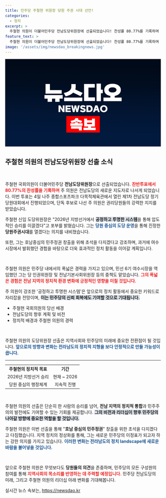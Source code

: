 ```yaml
---
title: 민주당 주철현 위원장 당원 주권 시대 선언!
categories:
  - 정치
excerpt: >
  주철현 의원이 더불어민주당 전남도당위원장에 선출되었습니다! 찬성률 80.77%를 기록하며 당원 중심의 혁신을 약속한 그의 차기 계획이 주목받고 있습니다. 2026 지방선거 승리를 향한 그의 포부를 들어보세요!
feature_text: >
  주철현 의원이 더불어민주당 전남도당위원장에 선출되었습니다! 찬성률 80.77%를 기록하며 당원 중심의 혁신을 약속한 그의 차기 계획이 주목받고 있습니다. 2026 지방선거 승리를 향한 그의 포부를 들어보세요!
image: '/assets/img/newsdao_breakingnews.jpg'
---
```


<p><img src="/assets/img/newsdao_breakingnews.jpg" alt="flaretime 속보" /></p>

<h2 data-ke-size="size26">주철현 의원의 전남도당위원장 선출 소식</h2>

<p data-ke-size="size16">&nbsp;</p> 

<p>주철현 국회의원이 더불어민주당 <b>전남도당위원장</b>으로 선출되었습니다. <b><span style="color: #ee2323;">찬반투표에서 80.77%의 찬성률을 기록하며</span></b> 주 의원은 전남도당의 새로운 지도자로 나서게 되었습니다. 이번 투표는 4일 나주 종합스포츠파크 다목적체육관에서 열린 제1차 전남도당 정기당원대회에서 진행되었으며, 단독 후보로 나선 주 의원은 권리당원들의 강력한 지지를 받았습니다. </p>

<p>주철현 신임 도당위원장은 "2026년 지방선거에서 <b><span style="background-color: #21538527;">공정하고 투명한 시스템</span></b>을 통해 압도적인 승리를 이끌겠다"고 포부를 밝혔습니다. 그는 <b><span style="color: #1a5490;">당원 중심의 도당 운영</span></b>을 통해 진정한 <b>당원주권시대</b>를 열겠다는 의지를 내비쳤습니다. </p>

<p>또한, 그는 호남중심의 민주정권 창출을 위해 초석을 다지겠다고 강조하며, 과거에 여수시장에서 발휘했던 경험을 바탕으로 더욱 효과적인 정치 활동을 이어갈 계획입니다. </p>

<p data-ke-size="size16">&nbsp;</p> 

<p>주철현 의원은 민주당 내에서의 폭넓은 경력을 가지고 있으며, 민선 6기 여수시장을 역임했던 그는 당 인권위원장 및 전남기본사회위원장 등의 중책도 맡았습니다. <b><span style="color: #ee2323;">그의 폭넓은 경험은 전남 지역의 정치적 환경 변화에 긍정적인 영향을 미칠 것입니다.</span></b></p>

<p>주 의원이 강조한 '공정하고 투명한 시스템'은 앞으로의 정치 활동에서 중요한 키워드로 자리잡을 전망이며, <b><span style="background-color: #21538527;">이는 민주당의 신뢰 회복에도 기여할 것으로 기대됩니다.</span></b> </p>

<ul>
    <li>주철현 국회의원의 당선 배경</li>
    <li>전남도당의 향후 계획 및 비전</li>
    <li>정치적 배경과 주철현 의원의 경력</li>
</ul> 

<p data-ke-size="size16">&nbsp;</p> 

<p>주철현 의원의 도당위원장 선출은 지역사회와 민주당의 미래에 중요한 전환점이 될 것입니다. <b><span style="color: #1a5490;">앞으로의 방향과 변화는 전라남도의 정치적 지형을 보다 안정적으로 만들 가능성이 큽니다.</span></b> </p>

<hr>

<table style="width:100%;">
  <tr>
    <td style="text-align: center; height: 17px;"><b>주철현의 정치적 목표</b></td>
    <td style="text-align: center; height: 17px;"><b>기간</b></td>
  </tr>
  <tr>
    <td style="text-align: center; height: 17px;">2026년 지방선거 승리</td>
    <td style="text-align: center; height: 17px;">현재 ~ 2026</td>
  </tr>
  <tr>
    <td style="text-align: center; height: 17px;">당원 중심의 행정체계</td>
    <td style="text-align: center; height: 17px;">지속적 진행</td>
  </tr>
</table>

<p data-ke-size="size16">&nbsp;</p> 

<p>주철현 의원의 선출은 단순히 한 사람의 승리를 넘어, <b>전남 지역의 정치적 통합</b>과 민주주의의 발전에도 기여할 수 있는 기회를 제공합니다. <b><span style="background-color: #21538527;">그의 비전과 리더십이 향후 민주당의 나아갈 방향에 중요한 역할을 할 것입니다.</span></b> </p>

<p>주철현 의원은 이번 선출을 통해 "<b>호남 중심의 민주정권</b>" 창출을 위한 초석을 다지겠다고 다짐했습니다. 지역 정치의 정상화를 통해, 그는 새로운 민주당의 이정표가 되고자 하는 강한 의지를 가지고 있습니다. <b><span style="color: #1a5490;">이러한 변화는 전라남도의 정치 landscape에 새로운 바람을 불어넣을 것입니다.</span></b></p>

<p data-ke-size="size16">&nbsp;</p> 

<p>앞으로 주철현 의원은 무엇보다도 <b>당원들의 의견</b>을 존중하며, 민주당의 모든 구성원의 참여를 통해 <b><span style="color: #ee2323;">지역사회의 목소리를 반영하는 데 주력할 예정입니다.</span></b> 민주당 전남도당의 미래, 그리고 주철현 의원의 리더십 아래 변화를 기대해봅니다.</p>
실시간 뉴스 속보는, <a href="https://newsdao.kr" rel="dofollow">https://newsdao.kr</a>


